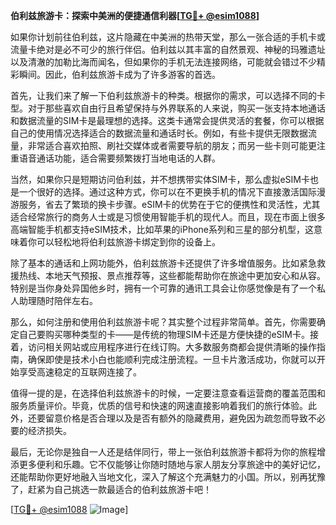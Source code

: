 **伯利兹旅游卡：探索中美洲的便捷通信利器[[TG💪+ @esim1088](https://t.me/s/esim1088)]**

如果你计划前往伯利兹，这片隐藏在中美洲的热带天堂，那么一张合适的手机卡或流量卡绝对是必不可少的旅行伴侣。伯利兹以其丰富的自然景观、神秘的玛雅遗址以及清澈的加勒比海而闻名，但如果你的手机无法连接网络，可能就会错过不少精彩瞬间。因此，伯利兹旅游卡成为了许多游客的首选。

首先，让我们来了解一下伯利兹旅游卡的种类。根据你的需求，可以选择不同的卡型。对于那些喜欢自由行且希望保持与外界联系的人来说，购买一张支持本地通话和数据流量的SIM卡是最理想的选择。这类卡通常会提供灵活的套餐，你可以根据自己的使用情况选择适合的数据流量和通话时长。例如，有些卡提供无限数据流量，非常适合喜欢拍照、刷社交媒体或者需要导航的朋友；而另一些卡则可能更注重语音通话功能，适合需要频繁拨打当地电话的人群。

当然，如果你只是短期访问伯利兹，并不想携带实体SIM卡，那么虚拟eSIM卡也是一个很好的选择。通过这种方式，你可以在不更换手机的情况下直接激活国际漫游服务，省去了繁琐的换卡步骤。eSIM卡的优势在于它的便携性和灵活性，尤其适合经常旅行的商务人士或是习惯使用智能手机的现代人。而且，现在市面上很多高端智能手机都支持eSIM技术，比如苹果的iPhone系列和三星的部分机型，这意味着你可以轻松地将伯利兹旅游卡绑定到你的设备上。

除了基本的通话和上网功能外，伯利兹旅游卡还提供了许多增值服务。比如紧急救援热线、本地天气预报、景点推荐等，这些都能帮助你在旅途中更加安心和从容。特别是当你身处异国他乡时，拥有一个可靠的通讯工具会让你感觉像是有了一个私人助理随时陪伴左右。

那么，如何注册和使用伯利兹旅游卡呢？其实整个过程非常简单。首先，你需要确定自己要购买哪种类型的卡——是传统的物理SIM卡还是方便快捷的eSIM卡。接着，访问相关网站或应用程序进行在线订购。大多数服务商都会提供清晰的操作指南，确保即使是技术小白也能顺利完成注册流程。一旦卡片激活成功，你就可以开始享受高速稳定的互联网连接了。

值得一提的是，在选择伯利兹旅游卡的时候，一定要注意查看运营商的覆盖范围和服务质量评价。毕竟，优质的信号和快速的网速直接影响着我们的旅行体验。此外，还要留意价格是否合理以及是否有额外的隐藏费用，避免因为疏忽而导致不必要的经济损失。

最后，无论你是独自一人还是结伴同行，带上一张伯利兹旅游卡都将为你的旅程增添更多便利和乐趣。它不仅能够让你随时随地与家人朋友分享旅途中的美好记忆，还能帮助你更好地融入当地文化，深入了解这个充满魅力的小国。所以，别再犹豫了，赶紧为自己挑选一款最适合的伯利兹旅游卡吧！

[[TG💪+ @esim1088](https://t.me/s/esim1088) ![Image](https://i.postimg.cc/4NQfJmqS/Snipaste-2025-05-13-00-14-12.png)]